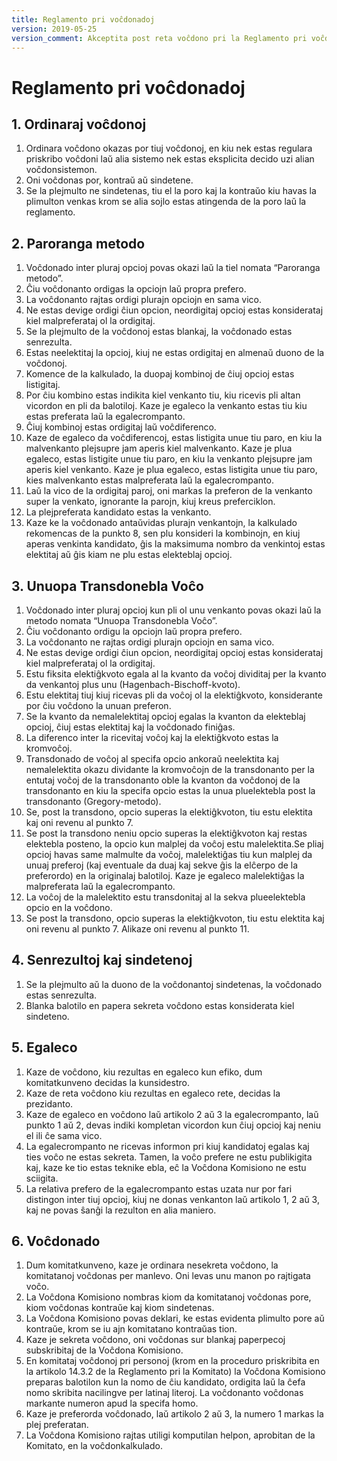 ```yaml
---
title: Reglamento pri voĉdonadoj
version: 2019-05-25
version_comment: Akceptita post reta voĉdono pri la Reglamento pri voĉdonadoj
---
```


Reglamento pri voĉdonadoj
=========================

## 1. Ordinaraj voĉdonoj
1. Ordinara voĉdono okazas por tiuj voĉdonoj, en kiu nek estas regulara priskribo voĉdoni laŭ alia sistemo nek estas eksplicita decido uzi alian voĉdonsistemon.
2. Oni voĉdonas por, kontraŭ aŭ sindetene.
3. Se la plejmulto ne sindetenas, tiu el la poro kaj la kontraŭo kiu havas la plimulton venkas krom se alia sojlo estas atingenda de la poro laŭ la reglamento.

## 2. Paroranga metodo
1. Voĉdonado inter pluraj opcioj povas okazi laŭ la tiel nomata “Paroranga metodo”.
2. Ĉiu voĉdonanto ordigas la opciojn laŭ propra prefero.
3. La voĉdonanto rajtas ordigi plurajn opciojn en sama vico.
4. Ne estas devige ordigi ĉiun opcion, neordigitaj opcioj estas konsiderataj kiel malpreferataj ol la ordigitaj.
5. Se la plejmulto de la voĉdonoj estas blankaj, la voĉdonado estas senrezulta.
6. Estas neelektitaj la opcioj, kiuj ne estas ordigitaj en almenaŭ duono de la voĉdonoj.
7. Komence de la kalkulado, la duopaj kombinoj de ĉiuj opcioj estas listigitaj.
8. Por ĉiu kombino estas indikita kiel venkanto tiu, kiu ricevis pli altan vicordon en pli da balotiloj. Kaze je egaleco la venkanto estas tiu kiu estas preferata laŭ la egalecrompanto.
9. Ĉiuj kombinoj estas ordigitaj laŭ voĉdiferenco.
10. Kaze de egaleco da voĉdiferencoj, estas listigita unue tiu paro, en kiu la malvenkanto plejsupre jam aperis kiel malvenkanto. Kaze je plua egaleco, estas listigite unue tiu paro, en kiu la venkanto plejsupre jam aperis kiel venkanto. Kaze je plua egaleco, estas listigita unue tiu paro, kies malvenkanto estas malpreferata laŭ la egalecrompanto.
11. Laŭ la vico de la ordigitaj paroj, oni markas la preferon de la venkanto super la venkato, ignorante la parojn, kiuj kreus preferciklon.
12. La plejpreferata kandidato estas la venkanto.
13. Kaze ke la voĉdonado antaŭvidas plurajn venkantojn, la kalkulado rekomencas de la punkto 8, sen plu konsideri la kombinojn, en kiuj aperas venkinta kandidato, ĝis la maksimuma nombro da venkintoj estas elektitaj aŭ ĝis kiam ne plu estas elekteblaj opcioj.  

## 3. Unuopa Transdonebla Voĉo
1. Voĉdonado inter pluraj opcioj kun pli ol unu venkanto povas okazi laŭ la metodo nomata “Unuopa Transdonebla Voĉo”.
2. Ĉiu voĉdonanto ordigu la opciojn laŭ propra prefero.
3. La voĉdonanto ne rajtas ordigi plurajn opciojn en sama vico.
4. Ne estas devige ordigi ĉiun opcion, neordigitaj opcioj estas konsiderataj kiel malpreferataj ol la ordigitaj.
5. Estu fiksita elektiĝkvoto egala al la kvanto da voĉoj dividitaj per la kvanto da venkantoj plus unu (Hagenbach-Bischoff-kvoto).
6. Estu elektitaj tiuj kiuj ricevas pli da voĉoj ol la elektiĝkvoto, konsiderante por ĉiu voĉdono la unuan preferon.
7. Se la kvanto da nemalelektitaj opcioj egalas la kvanton da elekteblaj opcioj, ĉiuj estas elektitaj kaj la voĉdonado finiĝas. 
8. La diferenco inter la ricevitaj voĉoj kaj la elektiĝkvoto estas la kromvoĉoj.
9. Transdonado de voĉoj al specifa opcio ankoraŭ neelektita kaj nemalelektita okazu dividante la kromvoĉojn de la transdonanto per la entutaj voĉoj de la transdonanto oble la kvanton da voĉdonoj de la transdonanto en kiu la specifa opcio estas la unua pluelektebla post la transdonanto (Gregory-metodo).
10. Se, post la transdono, opcio superas la elektiĝkvoton, tiu estu elektita kaj oni revenu al punkto 7.
11. Se post la transdono neniu opcio superas la elektiĝkvoton kaj restas elektebla posteno, la opcio kun malplej da voĉoj estu malelektita.Se pliaj opcioj havas same malmulte da voĉoj, malelektiĝas tiu kun malplej da unuaj preferoj (kaj eventuale da duaj kaj sekve ĝis la elĉerpo de la preferordo) en la originalaj balotiloj. Kaze je egaleco malelektiĝas la malpreferata laŭ la egalecrompanto.
12. La voĉoj de la malelektito estu transdonitaj al la sekva plueelektebla opcio en la voĉdono.
13. Se post la transdono, opcio superas la elektiĝkvoton, tiu estu elektita kaj oni revenu al punkto 7. Alikaze oni revenu al punkto 11.

## 4. Senrezultoj kaj sindetenoj
1. Se la plejmulto aŭ la duono de la voĉdonantoj sindetenas, la voĉdonado estas senrezulta. 
2. Blanka balotilo en papera sekreta voĉdono estas konsiderata kiel sindeteno.

## 5. Egaleco
1. Kaze de voĉdono, kiu rezultas en egaleco kun efiko, dum komitatkunveno decidas la kunsidestro.
2. Kaze de reta voĉdono kiu rezultas en egaleco rete, decidas la prezidanto. 
3. Kaze de egaleco en voĉdono laŭ artikolo 2 aŭ 3 la egalecrompanto, laŭ punkto 1 aŭ 2, devas indiki kompletan vicordon kun ĉiuj opcioj kaj neniu el ili ĉe sama vico. 
4. La egalecrompanto ne ricevas informon pri kiuj kandidatoj egalas kaj ties voĉo ne estas sekreta. Tamen, la voĉo prefere ne estu publikigita kaj, kaze ke tio estas teknike ebla, eĉ la Voĉdona Komisiono ne estu sciigita.
5. La relativa prefero de la egalecrompanto estas uzata nur por fari distingon inter tiuj opcioj, kiuj ne donas venkanton laŭ artikolo 1, 2 aŭ 3, kaj ne povas ŝanĝi la rezulton en alia maniero.

## 6. Voĉdonado
1. Dum komitatkunveno, kaze je ordinara nesekreta voĉdono, la komitatanoj voĉdonas per manlevo. Oni levas unu manon po rajtigata voĉo.
2. La Voĉdona Komisiono nombras kiom da komitatanoj voĉdonas pore, kiom voĉdonas kontraŭe kaj kiom sindetenas.
3. La Voĉdona Komisiono povas deklari, ke estas evidenta plimulto pore aŭ kontraŭe, krom se iu ajn komitatano kontraŭas tion.
4. Kaze je sekreta voĉdono, oni voĉdonas sur blankaj paperpecoj subskribitaj de la Voĉdona Komisiono. 
5. En komitataj voĉdonoj pri personoj (krom en la proceduro priskribita en la artikolo 14.3.2 de la Reglamento pri la Komitato) la Voĉdona Komisiono preparas balotilon kun la nomo de ĉiu kandidato, ordigita laŭ la ĉefa nomo skribita nacilingve per latinaj literoj. La voĉdonanto voĉdonas markante numeron apud la specifa homo. 
6. Kaze je preferorda voĉdonado, laŭ artikolo 2 aŭ 3, la numero 1 markas la plej preferatan.
7. La Voĉdona Komisiono rajtas utiligi komputilan helpon, aprobitan de la Komitato, en la voĉdonkalkulado.

